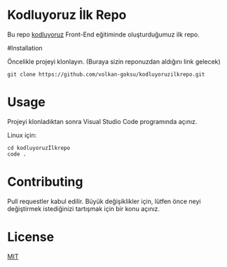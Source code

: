 # Kodluyoruz İlk Repo
Bu repo [kodluyoruz](https://www.kodluyoruz.org/) Front-End eğitiminde oluşturduğumuz ilk repo.

#Installation

Öncelikle projeyi klonlayın. (Buraya sizin reponuzdan aldığını link gelecek)

```
git clone https://github.com/volkan-goksu/kodluyoruzilkrepo.git
``` 

# Usage

Projeyi klonladıktan sonra Visual Studio Code programında açınız.

Linux için:

```
cd kodluyoruzİlkrepo
code .
```
# Contributing

Pull requestler kabul edilir. Büyük değişiklikler için, lütfen önce neyi değiştirmek istediğinizi tartışmak için bir konu açınız.

# License

[MIT](https://choosealicense.com/licenses/mit/)




